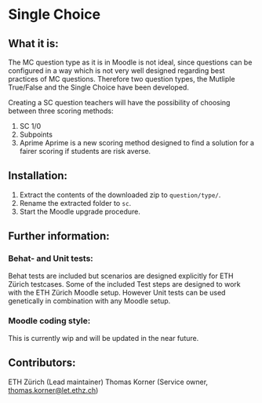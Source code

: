 # Single Choice

## What it is:
The MC question type as it is in Moodle is not ideal, since questions can be configured in a way which is not very well designed regarding best practices of MC questions. 
Therefore two question types, the Mutliple True/False and the Single Choice have been developed.

Creating a SC question teachers will have the possibility of choosing between three scoring methods:
1. SC 1/0
1. Subpoints
1. Aprime
Aprime is a new scoring method designed to find a solution for a fairer scoring if students are risk averse.

## Installation:
1. Extract the contents of the downloaded zip to `question/type/`.
1. Rename the extracted folder to `sc`.
1. Start the Moodle upgrade procedure.

## Further information:
### Behat- and Unit tests:
Behat tests are included but scenarios are designed explicitly for ETH Zürich testcases.
Some of the included Test steps are designed to work with the ETH Zürich Moodle setup.
However Unit tests can be used genetically in combination with any Moodle setup.

### Moodle coding style:
This is currently wip and will be updated in the near future.
 
## Contributors:
ETH Zürich (Lead maintainer)
Thomas Korner (Service owner, thomas.korner@let.ethz.ch)
